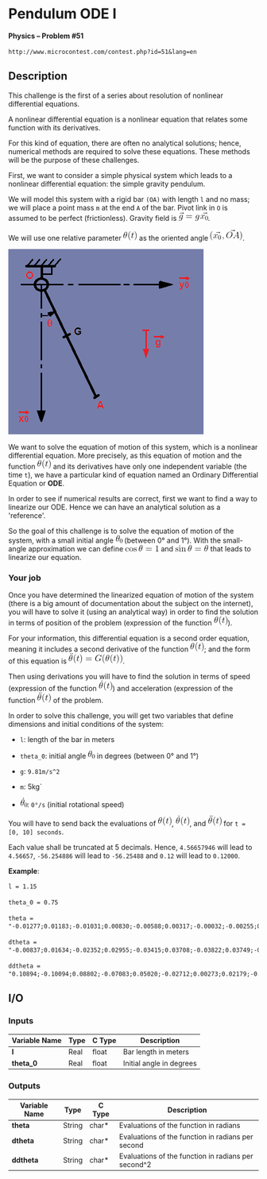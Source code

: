 # Pendulum ODE I

**Physics – Problem #51**

`http://www.microcontest.com/contest.php?id=51&lang=en`


## Description

This challenge is the first of a series about resolution of nonlinear
differential equations.

A nonlinear differential equation is a nonlinear equation that relates some
function with its derivatives.

For this kind of equation, there are often no analytical solutions; hence,
numerical methods are required to solve these equations. These methods will be
the purpose of these challenges.

First, we want to consider a simple physical system which leads to a nonlinear
differential equation: the simple gravity pendulum.

We will model this system with a rigid bar `(OA)` with length `l` and no mass;
we will place a point mass `m` at the end `A` of the bar. Pivot
link in `O` is assumed to be perfect (frictionless). Gravity field is
<img src="./extra/00.png" alt="\vec g = g\vec {x_0}">.

We will use one relative parameter <img src="./extra/01.png" alt="\theta (t)">
as the oriented angle <img src="./extra/02.png" alt="(\vec{x_0},\vec{OA})">.

<img src="./extra/03.png" alt="Image 3">

We want to solve the equation of motion of this system, which is a nonlinear
differential equation. More precisely, as this equation of motion and the
function <img src="./extra/04.png" alt="\theta (t)"> and its derivatives have
only one independent variable (the time `t`), we have a particular kind of
equation named an Ordinary Differential Equation or **ODE**.

In order to see if numerical results are correct, first we want to find a way
to linearize our ODE. Hence we can have an analytical solution as a 'reference'.

So the goal of this challenge is to solve the equation of motion of the system,
with a small initial angle <img src="./extra/05.png" alt="\theta_0"> (between 0°
and 1°). With the small-angle approximation we can define
<img src="./extra/06.png" alt="\cos\theta = 1"> and
<img src="./extra/07.png" alt="\sin\theta = \theta"> that leads to linearize our
equation.

### Your job

Once you have determined the linearized equation of motion of the system (there
is a big amount of documentation about the subject on the internet), you will
have to solve it (using an analytical way) in order to find the solution in
terms of position of the problem (expression of the function
<img src="./extra/08.png" alt="\theta(t)">).

For your information, this differential equation is a second order equation,
meaning it includes a second derivative of the function
<img src="./extra/09.png" alt="\theta(t)">; and the form of this equation is
<img src="./extra/10.png" alt="\ddot\theta(t)=G(\theta(t))">.

Then using derivations you will have to find the solution in terms of speed
(expression of the function <img src="./extra/11.png" alt="\dot\theta(t)">) and
acceleration (expression of the function
<img src="./extra/12.png" alt="\ddot\theta(t)"> of the problem.

In order to solve this challenge, you will get two variables that define
dimensions and initial conditions of the system:

- `l`: length of the bar in meters

- `theta_0`: initial angle <img src="./extra/13.png" alt="\theta_0"> in degrees
  (between 0° and 1°)

- `g`: `9.81m/s^2`

- `m`: 5kg`

- <img src="./extra/14.png" alt="\dot\theta_0">:  `0°/s`
  (initial rotational speed)

You will have to send back the evaluations of
<img src="./extra/15.png" alt="\theta(t)">,
<img src="./extra/16.png" alt="\dot\theta(t)">, and
<img src="./extra/17.png" alt="\ddot\theta(t)"> for
`t = [0, 10] seconds`.

Each value shall be truncated at 5 decimals. Hence, `4.56657946` will lead to
`4.56657`, `-56.254886` will lead to `-56.25488` and `0.12` will lead to
`0.12000`.

**Example**:

```text
l = 1.15

theta_0 = 0.75

theta = "-0.01277;0.01183;-0.01031;0.00830;-0.00588;0.00317;-0.00032;-0.00255;0.00530;-0.00779"

dtheta = "-0.00837;0.01634;-0.02352;0.02955;-0.03415;0.03708;-0.03822;0.03749;-0.03495;0.03070"

ddtheta = "0.10894;-0.10094;0.08802;-0.07083;0.05020;-0.02712;0.00273;0.02179;-0.04525;0.06652"
```

## I/O

### Inputs

| Variable Name | Type | C Type | Description              |
| ------------- | ---- | ------ | ------------------------ |
| **l**         | Real | float  | Bar length in meters     |
| **theta_0**   | Real | float  | Initial angle in degrees |

### Outputs

| Variable Name | Type   | C Type | Description                                         |
| ------------- | ------ | ------ | --------------------------------------------------- |
| **theta**     | String | char*  | Evaluations of the function in radians              |
| **dtheta**    | String | char*  | Evaluations of the function in radians per second   |
| **ddtheta**   | String | char*  | Evaluations of the function in radians per second^2 |
